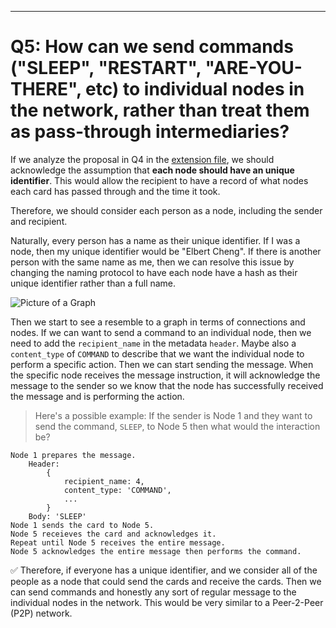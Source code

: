 
---
# Q5: How can we send commands ("SLEEP", "RESTART", "ARE-YOU-THERE", etc) to individual nodes in the network, rather than treat them as pass-through intermediaries?

If we analyze the proposal in Q4 in the [extension file](extension.md), we should acknowledge the assumption that **each node should have an unique identifier**. This would allow the recipient to have a record of what nodes each card has passed through and the time it took.

Therefore, we should consider each person as a node, including the sender and recipient. 

Naturally, every person has a name as their unique identifier. If I was a node, then my unique identifier would be "Elbert Cheng". If there is another person with the same name as me, then we can resolve this issue by changing the naming protocol to have each node have a hash as their unique identifier rather than a full name.

![Picture of a Graph](http://web.cecs.pdx.edu/~sheard/course/Cs163/Graphics/graph1.png)

Then we start to see a resemble to a graph in terms of connections and nodes. If we can want to send a command to an individual node, then we need to add the `recipient_name` in the metadata `header`. Maybe also a `content_type` of `COMMAND` to describe that we want the individual node to perform a specific action. Then we can start sending the message. When the specific node receives the message instruction, it will acknowledge the message to the sender so we know that the node has successfully received the message and is performing the action.

> Here's a possible example: If the sender is Node 1 and they want to send the command, `SLEEP`, to Node 5 then what would the interaction be?

    Node 1 prepares the message.
        Header: 
            {
                recipient_name: 4,
                content_type: 'COMMAND',
                ...
            }
        Body: 'SLEEP'
    Node 1 sends the card to Node 5.
    Node 5 receieves the card and acknowledges it.
    Repeat until Node 5 receives the entire message.
    Node 5 acknowledges the entire message then performs the command.

:white_check_mark: Therefore, if everyone has a unique identifier, and we consider all of the people as a node that could send the cards and receive the cards. Then we can send commands and honestly any sort of regular message to the individual nodes in the network. This would be very similar to a Peer-2-Peer (P2P) network.


